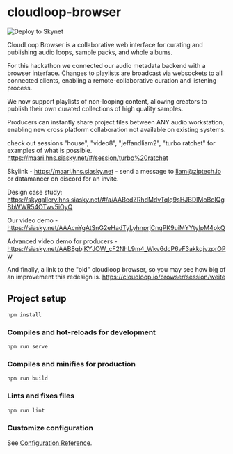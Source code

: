 # cloudloop-browser

![Deploy to Skynet](https://github.com/themailman05/cloudloop-browser/workflows/Deploy%20to%20Skynet/badge.svg?branch=vue-webui)

CloudLoop Browser is a collaborative web interface for curating and publishing audio loops, sample packs, and whole albums.

For this hackathon we connected our audio metadata backend with a browser interface. Changes to playlists are broadcast via websockets to all connected clients, enabling a remote-collaborative curation and listening process.

We now support playlists of non-looping content, allowing creators to publish their own curated collections of high quality samples.

Producers can instantly share project files between ANY audio workstation, enabling new cross platform collaboration not available on existing systems.

check out sessions "house", "video8", "jeffandliam2", "turbo ratchet" for examples of what is possible. https://maari.hns.siasky.net/#/session/turbo%20ratchet


Skylink - https://maari.hns.siasky.net - send a message to liam@ziptech.io or datamancer on discord for an invite.

Design case study: https://skygallery.hns.siasky.net/#/a/AABedZRhdMdvTqlq9sHJBDlMoBolQgBbWWR54OTwv5iOyQ

Our video demo - https://siasky.net/AAAcnYgAtSnG2eHadTyLyhnprjCnqPK9uiMYYtylpM4pkQ

Advanced video demo for producers - https://siasky.net/AAB8gbjKYJOW_cF2NhL9m4_Wkv6dcP6vF3akkqjvzprOPw

And finally, a link to the "old" cloudloop browser, so you may see how big of an improvement this redesign is. https://cloudloop.io/browser/session/weite

## Project setup
```
npm install
```

### Compiles and hot-reloads for development
```
npm run serve
```

### Compiles and minifies for production
```
npm run build
```

### Lints and fixes files
```
npm run lint
```

### Customize configuration
See [Configuration Reference](https://cli.vuejs.org/config/).
